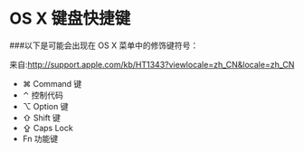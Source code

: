 OS X 键盘快捷键
=============

###以下是可能会出现在 OS X 菜单中的修饰键符号：

来自:http://support.apple.com/kb/HT1343?viewlocale=zh_CN&locale=zh_CN

* ⌘	Command 键
* ⌃	控制代码
* ⌥	Option 键
* ⇧	Shift 键
* ⇪	Caps Lock
* Fn	功能键
